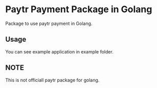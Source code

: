 # Paytr Payment Package in Golang

Package to use paytr payment in Golang.

## Usage

You can see example application in example folder.

## NOTE

This is not officiall paytr package for golang.



